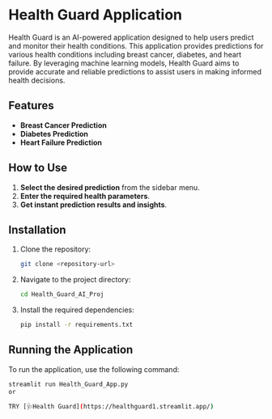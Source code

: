 # Health Guard Application

Health Guard is an AI-powered application designed to help users predict and monitor their health conditions. This application provides predictions for various health conditions including breast cancer, diabetes, and heart failure. By leveraging machine learning models, Health Guard aims to provide accurate and reliable predictions to assist users in making informed health decisions.

## Features

- **Breast Cancer Prediction**
- **Diabetes Prediction**
- **Heart Failure Prediction**

## How to Use

1. **Select the desired prediction** from the sidebar menu.
2. **Enter the required health parameters**.
3. **Get instant prediction results and insights**.

## Installation

1. Clone the repository:
    ```sh
    git clone <repository-url>
    ```
2. Navigate to the project directory:
    ```sh
    cd Health_Guard_AI_Proj
    ```
3. Install the required dependencies:
    ```sh
    pip install -r requirements.txt
    ```

## Running the Application

To run the application, use the following command:
```sh
streamlit run Health_Guard_App.py
or

TRY [🩺Health Guard](https://healthguard1.streamlit.app/)
